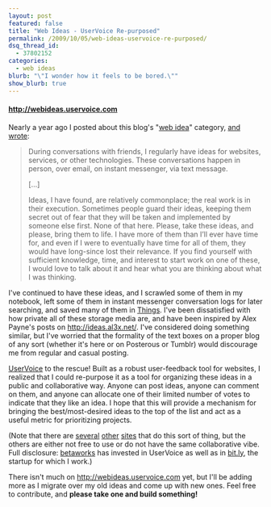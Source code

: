 ```yaml
---
layout: post
featured: false
title: "Web Ideas - UserVoice Re-purposed"
permalink: /2009/10/05/web-ideas-uservoice-re-purposed/
dsq_thread_id:
  - 37802152
categories:
  - web ideas
blurb: "\"I wonder how it feels to be bored.\""
show_blurb: true
---
```

#### <http://webideas.uservoice.com>

Nearly a year ago I posted about this blog's "[web idea][1]" category, [and wrote][2]:

> During conversations with friends, I regularly have ideas for websites, services, or other technologies. These conversations happen in person, over email, on instant messenger, via text message.
> 
> [...]
> 
> Ideas, I have found, are relatively commonplace; the real work is in their execution. Sometimes people guard their ideas, keeping them secret out of fear that they will be taken and implemented by someone else first. None of that here. Please, take these ideas, and please, bring them to life. I have more of them than I’ll ever have time for, and even if I were to eventually have time for all of them, they would have long-since lost their relevance. If you find yourself with sufficient knowledge, time, and interest to start work on one of these, I would love to talk about it and hear what you are thinking about what I was thinking.

I've continued to have these ideas, and I scrawled some of them in my notebook, left some of them in instant messenger conversation logs for later searching, and saved many of them in [Things][3]. I've been dissatisfied with how private all of these storage media are, and have been inspired by Alex Payne's posts on <http://ideas.al3x.net/>. I've considered doing something similar, but I've worried that the formality of the text boxes on a proper blog of any sort (whether it's here or on Posterous or Tumblr) would discourage me from regular and casual posting.

[UserVoice][4] to the rescue! Built as a robust user-feedback tool for websites, I realized that I could re-purpose it as a tool for organizing these ideas in a public and collaborative way. Anyone can post ideas, anyone can comment on them, and anyone can allocate one of their limited number of votes to indicate that they like an idea. I hope that this will provide a mechanism for bringing the best/most-desired ideas to the top of the list and act as a useful metric for prioritizing projects.

(Note that there are [several][5] [other][6] [sites][7] that do this sort of thing, but the others are either not free to use or do not have the same collaborative vibe. Full disclosure: [betaworks][8] has invested in UserVoice as well as in [bit.ly][9], the startup for which I work.)

There isn't much on <http://webideas.uservoice.com> yet, but I'll be adding more as I migrate over my old ideas and come up with new ones. Feel free to contribute, and **please take one and build something!**

 [1]: /category/web-ideas/
 [2]: /2008/10/25/web-idea-introduction/
 [3]: http://culturedcode.com/things/
 [4]: http://uservoice.com/
 [5]: http://www.kindlingapp.com/
 [6]: http://getsatisfaction.com/
 [7]: http://www.ideacv.com/
 [8]: http://betaworks.com/
 [9]: http://bit.ly/
